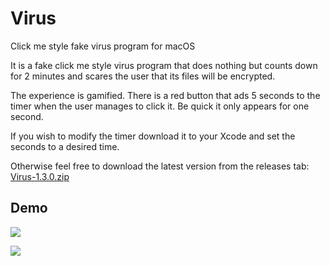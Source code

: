 # Virus
Click me style fake virus program for macOS

It is a fake click me style virus program that does nothing but counts down for 2 minutes and scares the user that its files will be encrypted.

The experience is gamified. There is a red button that ads 5 seconds to the timer when the user manages to click it. Be quick it only appears for one second.

If you wish to modify the timer download it to your Xcode and set the seconds to a desired time.

Otherwise feel free to download the latest version from the releases tab:
<a href="https://github.com/verebes1/Virus/releases/download/1.3.0/Virus-1.3.0.zip">Virus-1.3.0.zip</a>

## Demo
<p align="left"><img src="https://raw.github.com/verebes1/Virus/master/demo.gif"/></p>
<p align="left"><img src="https://raw.github.com/verebes1/Virus/master/demo1.gif"/></p>

